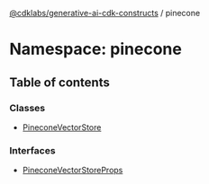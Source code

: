[@cdklabs/generative-ai-cdk-constructs](../README.md) / pinecone

# Namespace: pinecone

## Table of contents

### Classes

- [PineconeVectorStore](../classes/pinecone.PineconeVectorStore.md)

### Interfaces

- [PineconeVectorStoreProps](../interfaces/pinecone.PineconeVectorStoreProps.md)
